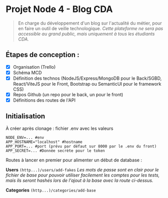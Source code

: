# Projet Node 4 - Blog CDA

> En charge du développement d'un blog sur l'actualité du métier, pour en faire un outil de veille technologique.
> _Cette plateforme ne sera pas accessible au grand public, mais uniquement à tous les étudiants CDA._

## Étapes de conception :

- [x] Organisation (Trello)
- [x] Schéma MCD
- [x] Définition des technos (NodeJS/Express/MongoDB pour le Back/SGBD, React/ViteJS pour le Front, Bootstrap ou SemanticUI pour le framework CSS)
- [x] Repos Github (un repo pour le back, un pour le front)
- [x] Définitions des routes de l'API

## Initialisation

À créer après clonage : fichier .env avec les valeurs

```
NODE_ENV=... #env
APP_HOSTNAME="localhost" #hostname
APP_PORT=... #port (prévu par défaut sur 8000 par le .env du front)
APP_SECRET=... #Donnée secrète pour le token
```

Routes à lancer en premier pour alimenter un début de database :

**Users**
`(http...)/users/add-fakes`
_Les mots de passe sont en clair pour le fichier de base pour pouvoir utiliser facilement les comptes pour les tests, mais ils seront hashés lors de l'ajout à la base avec la route ci-dessus._

**Categories**
`(http...)/categories/add-base`
